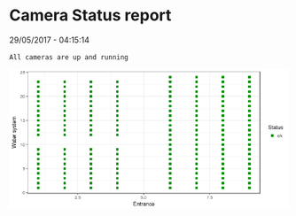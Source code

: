 Camera Status report
================
29/05/2017 - 04:15:14

    All cameras are up and running

![](camreport_files/figure-markdown_github/unnamed-chunk-2-1.png)
